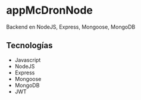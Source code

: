 # appMcDronNode

Backend en NodeJS, Express, Mongoose, MongoDB


## Tecnologías

- Javascript
- NodeJS
- Express
- Mongoose
- MongoDB
- JWT
